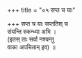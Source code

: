 +++
title = "०५ सप्त च याः"

+++
सप्त च याः सप्ततिश् च  
संयन्ति स्कन्ध्या अभि ।  
(इतस् ताः सर्वा नश्यन्तु  
वाका अपचिताम् इव) ॥